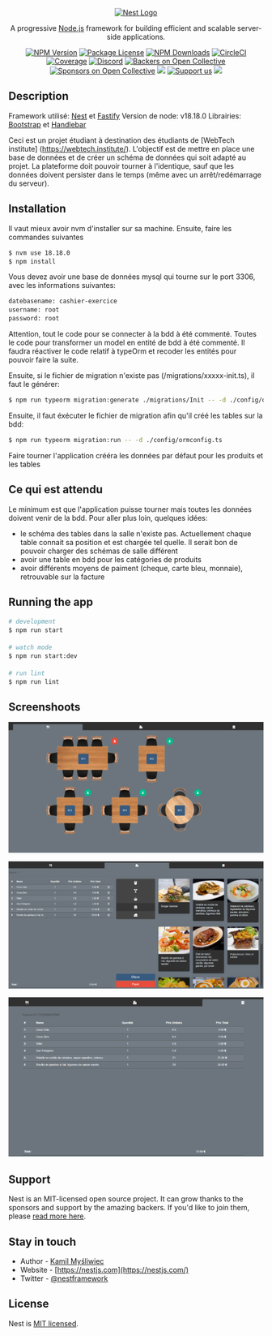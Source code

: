 <p align="center">
  <a href="http://nestjs.com/" target="blank"><img src="https://nestjs.com/img/logo-small.svg" width="200" alt="Nest Logo" /></a>
</p>

[circleci-image]: https://img.shields.io/circleci/build/github/nestjs/nest/master?token=abc123def456
[circleci-url]: https://circleci.com/gh/nestjs/nest

  <p align="center">A progressive <a href="http://nodejs.org" target="_blank">Node.js</a> framework for building efficient and scalable server-side applications.</p>
    <p align="center">
<a href="https://www.npmjs.com/~nestjscore" target="_blank"><img src="https://img.shields.io/npm/v/@nestjs/core.svg" alt="NPM Version" /></a>
<a href="https://www.npmjs.com/~nestjscore" target="_blank"><img src="https://img.shields.io/npm/l/@nestjs/core.svg" alt="Package License" /></a>
<a href="https://www.npmjs.com/~nestjscore" target="_blank"><img src="https://img.shields.io/npm/dm/@nestjs/common.svg" alt="NPM Downloads" /></a>
<a href="https://circleci.com/gh/nestjs/nest" target="_blank"><img src="https://img.shields.io/circleci/build/github/nestjs/nest/master" alt="CircleCI" /></a>
<a href="https://coveralls.io/github/nestjs/nest?branch=master" target="_blank"><img src="https://coveralls.io/repos/github/nestjs/nest/badge.svg?branch=master#9" alt="Coverage" /></a>
<a href="https://discord.gg/G7Qnnhy" target="_blank"><img src="https://img.shields.io/badge/discord-online-brightgreen.svg" alt="Discord"/></a>
<a href="https://opencollective.com/nest#backer" target="_blank"><img src="https://opencollective.com/nest/backers/badge.svg" alt="Backers on Open Collective" /></a>
<a href="https://opencollective.com/nest#sponsor" target="_blank"><img src="https://opencollective.com/nest/sponsors/badge.svg" alt="Sponsors on Open Collective" /></a>
  <a href="https://paypal.me/kamilmysliwiec" target="_blank"><img src="https://img.shields.io/badge/Donate-PayPal-ff3f59.svg"/></a>
    <a href="https://opencollective.com/nest#sponsor"  target="_blank"><img src="https://img.shields.io/badge/Support%20us-Open%20Collective-41B883.svg" alt="Support us"></a>
  <a href="https://twitter.com/nestframework" target="_blank"><img src="https://img.shields.io/twitter/follow/nestframework.svg?style=social&label=Follow"></a>
</p>
  <!--[![Backers on Open Collective](https://opencollective.com/nest/backers/badge.svg)](https://opencollective.com/nest#backer)
  [![Sponsors on Open Collective](https://opencollective.com/nest/sponsors/badge.svg)](https://opencollective.com/nest#sponsor)-->

## Description

Framework utilisé: [Nest](https://github.com/nestjs/nest) et [Fastify](https://fastify.dev/)
Version de node: v18.18.0
Librairies: [Bootstrap](https://getbootstrap.com/) et [Handlebar](https://handlebarsjs.com/)

Ceci est un projet étudiant à destination des étudiants de [WebTech institute] (https://webtech.institute/). 
L'objectif est de mettre en place une base de données et de créer un schéma de données qui soit adapté au projet. La plateforme doit pouvoir tourner à l'identique, sauf que les données doivent persister dans le temps (même avec un arrêt/redémarrage du serveur).

## Installation

Il vaut mieux avoir nvm d'installer sur sa machine. Ensuite, faire les commandes suivantes

```bash
$ nvm use 18.18.0
$ npm install
```

Vous devez avoir une base de données mysql qui tourne sur le port 3306, avec les informations suivantes:
```bash
datebasename: cashier-exercice
username: root
password: root
```

Attention, tout le code pour se connecter à la bdd à été commenté.
Toutes le code pour transformer un model en entité de bdd à été commenté.
Il faudra réactiver le code relatif à typeOrm et recoder les entités pour pouvoir faire la suite.

Ensuite, si le fichier de migration n'existe pas (/migrations/xxxxx-init.ts), il faut le générer:
```bash
$ npm run typeorm migration:generate ./migrations/Init -- -d ./config/ormconfig.ts
```
Ensuite, il faut éxécuter le fichier de migration afin qu'il créé les tables sur la bdd:
```bash
$ npm run typeorm migration:run -- -d ./config/ormconfig.ts
```

Faire tourner l'application crééra les données par défaut pour les produits et les tables

## Ce qui est attendu

Le minimum est que l'application puisse tourner mais toutes les données doivent venir de la bdd.
Pour aller plus loin, quelques idées:
 - le schéma des tables dans la salle n'existe pas. Actuellement chaque table connait sa position et est chargée tel quelle. Il serait bon de pouvoir charger des schémas de salle différent
 - avoir une table en bdd pour les catégories de produits
 - avoir différents moyens de paiment (cheque, carte bleu, monnaie), retrouvable sur la facture



## Running the app

```bash
# development
$ npm run start

# watch mode
$ npm run start:dev

# run lint
$ npm run lint
```

## Screenshoots

![alt text](screen1.PNG)

![alt text](screen2.PNG)

![alt text](screen3.PNG)

## Support

Nest is an MIT-licensed open source project. It can grow thanks to the sponsors and support by the amazing backers. If you'd like to join them, please [read more here](https://docs.nestjs.com/support).

## Stay in touch

- Author - [Kamil Myśliwiec](https://kamilmysliwiec.com)
- Website - [https://nestjs.com](https://nestjs.com/)
- Twitter - [@nestframework](https://twitter.com/nestframework)

## License

Nest is [MIT licensed](LICENSE).
